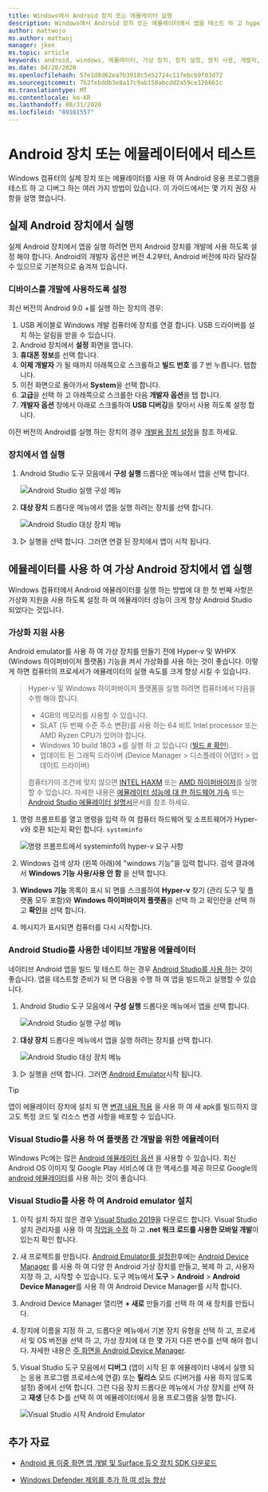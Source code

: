 ```yaml
---
title: Windows에서 Android 장치 또는 에뮬레이터 실행
description: Windows에서 Android 장치 또는 에뮬레이터에서 앱을 테스트 하 고 hyper-v 및 Windows 하이퍼바이저 플랫폼 (WHPX)으로 가상화를 사용 하도록 설정 합니다.
author: mattwojo
ms.author: mattwoj
manager: jken
ms.topic: article
keywords: android, windows, 에뮬레이터, 가상 장치, 장치 설정, 장치 사용, 개발자, 구성, 가상화, visual studio, hyper-v, intel, haxm, amd, Windows 하이퍼바이저 플랫폼, WHPX
ms.date: 04/28/2020
ms.openlocfilehash: 57e1d8d62ea7b3918c5e52724c11febcb9f03d72
ms.sourcegitcommit: 7b2febddb3e8a17c9ab158abcdd2a59ce126661c
ms.translationtype: MT
ms.contentlocale: ko-KR
ms.lasthandoff: 08/31/2020
ms.locfileid: "89161557"
---
```

# <a name="test-on-an-android-device-or-emulator"></a>Android 장치 또는 에뮬레이터에서 테스트

Windows 컴퓨터의 실제 장치 또는 에뮬레이터를 사용 하 여 Android 응용 프로그램을 테스트 하 고 디버그 하는 여러 가지 방법이 있습니다. 이 가이드에서는 몇 가지 권장 사항을 설명 했습니다.

## <a name="run-on-a-real-android-device"></a>실제 Android 장치에서 실행

실제 Android 장치에서 앱을 실행 하려면 먼저 Android 장치를 개발에 사용 하도록 설정 해야 합니다. Android의 개발자 옵션은 버전 4.2부터, Android 버전에 따라 달라질 수 있으므로 기본적으로 숨겨져 있습니다.

### <a name="enable-your-device-for-development"></a>디바이스를 개발에 사용하도록 설정

최신 버전의 Android 9.0 +를 실행 하는 장치의 경우:

1. USB 케이블로 Windows 개발 컴퓨터에 장치를 연결 합니다. USB 드라이버를 설치 하는 알림을 받을 수 있습니다.
2. Android 장치에서 **설정** 화면을 엽니다.
3. **휴대폰 정보**를 선택 합니다.
4. **이제 개발자** 가 될 때까지 아래쪽으로 스크롤하고 **빌드 번호** 를 7 번 누릅니다. 탭합니다.
5. 이전 화면으로 돌아가서 **System**을 선택 합니다.
6. **고급**을 선택 하 고 아래쪽으로 스크롤한 다음 **개발자 옵션**을 탭 합니다.
7. **개발자 옵션** 창에서 아래로 스크롤하여 **USB 디버깅**을 찾아서 사용 하도록 설정 합니다.

이전 버전의 Android를 실행 하는 장치의 경우 [개발용 장치 설정](/xamarin/android/get-started/installation/set-up-device-for-development)을 참조 하세요.

### <a name="run-your-app-on-the-device"></a>장치에서 앱 실행

1. Android Studio 도구 모음에서 **구성 실행** 드롭다운 메뉴에서 앱을 선택 합니다.

    ![Android Studio 실행 구성 메뉴](../images/android-run-config-menu.png)

2. **대상 장치** 드롭다운 메뉴에서 앱을 실행 하려는 장치를 선택 합니다.

    ![Android Studio 대상 장치 메뉴](../images/android-target-device-menu.png)

3. ▷ 실행을 선택 합니다. 그러면 연결 된 장치에서 앱이 시작 됩니다.

## <a name="run-your-app-on-a-virtual-android-device-using-an-emulator"></a>에뮬레이터를 사용 하 여 가상 Android 장치에서 앱 실행

Windows 컴퓨터에서 Android 에뮬레이터를 실행 하는 방법에 대 한 첫 번째 사항은 가상화 지원을 사용 하도록 설정 하 여 에뮬레이터 성능이 크게 향상 Android Studio 되었다는 것입니다.

### <a name="enable-virtualization-support"></a>가상화 지원 사용

Android emulator를 사용 하 여 가상 장치를 만들기 전에 Hyper-v 및 WHPX (Windows 하이퍼바이저 플랫폼) 기능을 켜서 가상화를 사용 하는 것이 좋습니다. 이렇게 하면 컴퓨터의 프로세서가 에뮬레이터의 실행 속도를 크게 향상 시킬 수 있습니다.

> Hyper-v 및 Windows 하이퍼바이저 플랫폼을 실행 하려면 컴퓨터에서 다음을 수행 해야 합니다.
>
> * 4GB의 메모리를 사용할 수 있습니다.
> * SLAT (두 번째 수준 주소 변환)를 사용 하는 64 비트 Intel processor 또는 AMD Ryzen CPU가 있어야 합니다.
> * Windows 10 build 1803 +를 실행 하 고 있습니다 ([빌드 # 확인](ms-settings:about)).
> * 업데이트 된 그래픽 드라이버 (Device Manager > 디스플레이 어댑터 > 업데이트 드라이버)
>
> 컴퓨터가이 조건에 맞지 않으면 [INTEL HAXM](https://github.com/intel/haxm/wiki/Installation-Instructions-on-Windows) 또는 [AMD 하이퍼바이저](https://github.com/google/android-emulator-hypervisor-driver-for-amd-processors)를 실행할 수 있습니다. 자세한 내용은 [에뮬레이터 성능에 대 한 하드웨어 가속](/xamarin/android/get-started/installation/android-emulator/hardware-acceleration) 또는 [Android Studio 에뮬레이터 설명서](https://developer.android.com/studio/run/emulator)문서를 참조 하세요.

1. 명령 프롬프트를 열고 명령을 입력 하 여 컴퓨터 하드웨어 및 소프트웨어가 Hyper-v와 호환 되는지 확인 합니다. `systeminfo`

    ![명령 프롬프트에서 systeminfo의 hyper-v 요구 사항](../images/systeminfo.png)

2. Windows 검색 상자 (왼쪽 아래)에 "windows 기능"을 입력 합니다. 검색 결과에서 **Windows 기능 사용/사용 안 함** 을 선택 합니다.

3. **Windows 기능** 목록이 표시 되 면를 스크롤하여 **Hyper-v** 찾기 (관리 도구 및 플랫폼 모두 포함)와 **Windows 하이퍼바이저 플랫폼**을 선택 하 고 확인란을 선택 하 고 **확인**을 선택 합니다.

4. 메시지가 표시되면 컴퓨터를 다시 시작합니다.

### <a name="emulator-for-native-development-with-android-studio"></a>Android Studio를 사용한 네이티브 개발용 에뮬레이터

네이티브 Android 앱을 빌드 및 테스트 하는 경우 [Android Studio를 사용 하](./native-android.md)는 것이 좋습니다. 앱을 테스트할 준비가 되 면 다음을 수행 하 여 앱을 빌드하고 실행할 수 있습니다.

1. Android Studio 도구 모음에서 **구성 실행** 드롭다운 메뉴에서 앱을 선택 합니다.

    ![Android Studio 실행 구성 메뉴](../images/android-run-config-menu.png)

2. **대상 장치** 드롭다운 메뉴에서 앱을 실행 하려는 장치를 선택 합니다.

    ![Android Studio 대상 장치 메뉴](../images/android-target-device-menu.png)

3. ▷ 실행을 선택 합니다. 그러면 [Android Emulator](https://developer.android.com/studio/run/emulator)시작 됩니다.

> [!TIP]
> 앱이 에뮬레이터 장치에 설치 되 면 [변경 내용 적용](https://developer.android.com/studio/run#apply-changes) 을 사용 하 여 새 apk를 빌드하지 않고도 특정 코드 및 리소스 변경 사항을 배포할 수 있습니다.

### <a name="emulator-for-cross-platform-development-with-visual-studio"></a>Visual Studio를 사용 하 여 플랫폼 간 개발을 위한 에뮬레이터

Windows Pc에는 많은 [Android 에뮬레이터 옵션](https://www.androidauthority.com/best-android-emulators-for-pc-655308/) 을 사용할 수 있습니다. 최신 Android OS 이미지 및 Google Play 서비스에 대 한 액세스를 제공 하므로 Google의 [android 에뮬레이터](https://developer.android.com/studio/run/emulator)를 사용 하는 것이 좋습니다.

### <a name="install-android-emulator-with-visual-studio"></a>Visual Studio를 사용 하 여 Android emulator 설치

1. 아직 설치 하지 않은 경우 [Visual Studio 2019](https://visualstudio.microsoft.com/downloads/)을 다운로드 합니다. Visual Studio 설치 관리자를 사용 하 여 [작업을 수정](/visualstudio/install/modify-visual-studio?view=vs-2019#modify-workloads) 하 고 **.net 워크 로드를 사용한 모바일 개발**이 있는지 확인 합니다.

2. 새 프로젝트를 만듭니다. [Android Emulator를 설정한](/xamarin/android/get-started/installation/android-emulator/)후에는 [Android Device Manager](/xamarin/android/get-started/installation/android-emulator/device-manager?pivots=windows&tabs=windows#requirements) 를 사용 하 여 다양 한 Android 가상 장치를 만들고, 복제 하 고, 사용자 지정 하 고, 시작할 수 있습니다. 도구 메뉴에서 **도구**  >  **Android**  >  **Android Device Manager**를 사용 하 여 Android Device Manager를 시작 합니다.

3. Android Device Manager 열리면 **+ 새로** 만들기를 선택 하 여 새 장치를 만듭니다.

4. 장치에 이름을 지정 하 고, 드롭다운 메뉴에서 기본 장치 유형을 선택 하 고, 프로세서 및 OS 버전을 선택 하 고, 가상 장치에 대 한 몇 가지 다른 변수를 선택 해야 합니다. 자세한 내용은 [주 화면을 Android Device Manager](/xamarin/android/get-started/installation/android-emulator/device-manager?pivots=windows&tabs=windows#main-screen).

5. Visual Studio 도구 모음에서 **디버그** (앱이 시작 된 후 에뮬레이터 내에서 실행 되는 응용 프로그램 프로세스에 연결) 또는 **릴리스** 모드 (디버거를 사용 하지 않도록 설정) 중에서 선택 합니다. 그런 다음 장치 드롭다운 메뉴에서 가상 장치를 선택 하 고 **재생** 단추 ▷를 선택 하 여 에뮬레이터에서 응용 프로그램을 실행 합니다.

    ![Visual Studio 시작 Android Emulator](../images/vs-target-device-menu.png)

## <a name="additional-resources"></a>추가 자료

- [Android 용 이중 화면 앱 개발 및 Surface 듀오 장치 SDK 다운로드](/dual-screen/android/)

- [Windows Defender 제외를 추가 하 여 성능 향상](defender-settings.md)